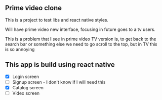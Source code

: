 ## Prime video clone

This is a project to test libs and react native styles.

Will have prime video new interface, focusing in future goes to a tv users.

This is a problem that I see in prime video TV version is, to get back to the search bar or something else we need to go
scroll to the top, but in TV this is so annoying

<h2> This app is build using react native </h2>

- [x] Login screen
- [ ] Signup screen - I don't know if I will need this
- [x] Catalog screen
- [ ] Video screen 
